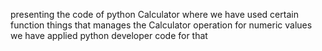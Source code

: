 presenting the code of python Calculator where we have used certain function things that 
manages the Calculator operation for numeric values 
we have applied python developer code for that 

    
